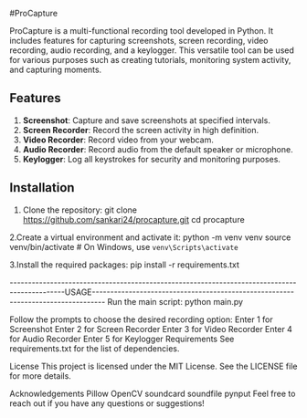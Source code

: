  #ProCapture

ProCapture is a multi-functional recording tool developed in Python. It includes features for capturing screenshots, screen recording, video recording, audio recording, and a keylogger. This versatile tool can be used for various purposes such as creating tutorials, monitoring system activity, and capturing moments.

## Features

1. **Screenshot**: Capture and save screenshots at specified intervals.
2. **Screen Recorder**: Record the screen activity in high definition.
3. **Video Recorder**: Record video from your webcam.
4. **Audio Recorder**: Record audio from the default speaker or microphone.
5. **Keylogger**: Log all keystrokes for security and monitoring purposes.

## Installation

1. Clone the repository:
   git clone https://github.com/sankari24/procapture.git
   cd procapture
   
2.Create a virtual environment and activate it:
  python -m venv venv
  source venv/bin/activate  # On Windows, use `venv\Scripts\activate`

3.Install the required packages:
  pip install -r requirements.txt

---------------------------------------------------------------------------------------------USAGE---------------------------------------------------------------------------------
  Run the main script:
    python main.py
  
Follow the prompts to choose the desired recording option:
  Enter 1 for Screenshot
  Enter 2 for Screen Recorder
  Enter 3 for Video Recorder
  Enter 4 for Audio Recorder
  Enter 5 for Keylogger
  Requirements
  See requirements.txt for the list of dependencies.

License
This project is licensed under the MIT License. See the LICENSE file for more details.

Acknowledgements
Pillow
OpenCV
soundcard
soundfile
pynput
Feel free to reach out if you have any questions or suggestions!
